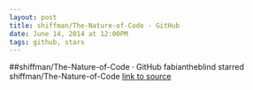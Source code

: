 ```yaml
---
layout: post
title: shiffman/The-Nature-of-Code · GitHub
date: June 14, 2014 at 12:00PM
tags: github, stars
---
```

##shiffman/The-Nature-of-Code · GitHub
fabiantheblind starred shiffman/The-Nature-of-Code
[link to source](http://ift.tt/SIf7hC) 
